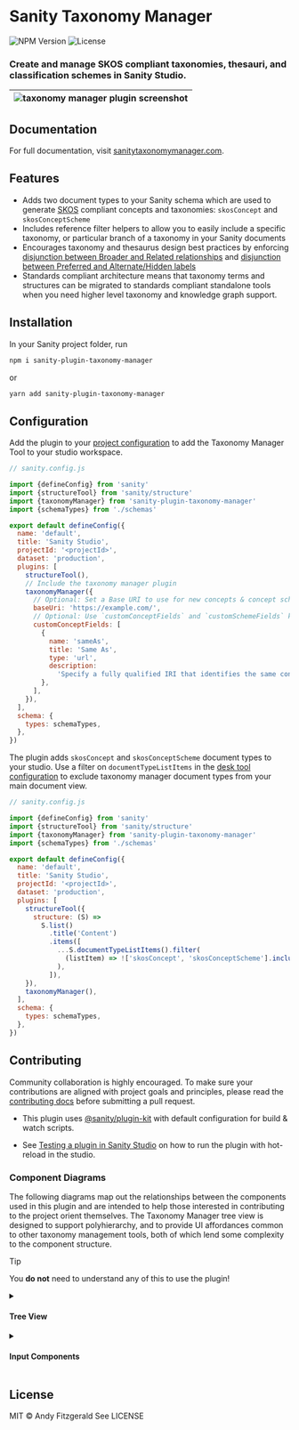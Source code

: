 # Sanity Taxonomy Manager

![NPM Version](https://img.shields.io/npm/v/sanity-plugin-taxonomy-manager?style=flat-square)
![License](https://img.shields.io/npm/l/sanity-plugin-taxonomy-manager?style=flat-square)

### Create and manage SKOS compliant taxonomies, thesauri, and classification schemes in Sanity Studio.

<!-- Taxonomies are crucial tools for organization and interoperability between and across data sets. Taxonomy Manager provides a way for content authors to create, use, and maintain standards compliant taxonomies in Sanity Studio.

The Taxonomy Manager document schema is based on the [World Wide Web Consortium](https://www.w3.org/) (W3C) [Simple Knowledge Organization Scheme](https://www.w3.org/TR/skos-reference/) (SKOS) recommendation. Concept and concept scheme editor tools include standard SKOS properties, hints for creating consistent concepts and vocabularies, and validation functions for preventing consistency errors. -->

| ![taxonomy manager plugin screenshot](docs/_images/taxonomyManager.png) |
| ----------------------------------------------------------------------- |

## Documentation

For full documentation, visit [sanitytaxonomymanager.com](https://sanitytaxonomymanager.com).

## Features

<!-- make this more concise -->

- Adds two document types to your Sanity schema which are used to generate [SKOS](https://www.w3.org/TR/skos-primer/) compliant concepts and taxonomies: `skosConcept` and `skosConceptScheme`
- Includes reference filter helpers to allow you to easily include a specific taxonomy, or particular branch of a taxonomy in your Sanity documents
- Encourages taxonomy and thesaurus design best practices by enforcing [disjunction between Broader and Related relationships](https://www.w3.org/TR/skos-reference/#L2422) and [disjunction between Preferred and Alternate/Hidden labels](https://www.w3.org/TR/skos-reference/#L1567)
- Standards compliant architecture means that taxonomy terms and structures can be migrated to standards compliant standalone tools when you need higher level taxonomy and knowledge graph support.

## Installation

In your Sanity project folder, run

```bash
npm i sanity-plugin-taxonomy-manager
```

or

```bash
yarn add sanity-plugin-taxonomy-manager
```

## Configuration

Add the plugin to your [project configuration](https://www.sanity.io/docs/configuration#51515480034b) to add the Taxonomy Manager Tool to your studio workspace.

```js
// sanity.config.js

import {defineConfig} from 'sanity'
import {structureTool} from 'sanity/structure'
import {taxonomyManager} from 'sanity-plugin-taxonomy-manager'
import {schemaTypes} from './schemas'

export default defineConfig({
  name: 'default',
  title: 'Sanity Studio',
  projectId: '<projectId>',
  dataset: 'production',
  plugins: [
    structureTool(),
    // Include the taxonomy manager plugin
    taxonomyManager({
      // Optional: Set a Base URI to use for new concepts & concept schemes
      baseUri: 'https://example.com/',
      // Optional: Use `customConceptFields` and `customSchemeFields` keys to add custom fields to Concept or Concept Scheme document types
      customConceptFields: [
        {
          name: 'sameAs',
          title: 'Same As',
          type: 'url',
          description:
            'Specify a fully qualified IRI that identifies the same concept in another vocabulary',
        },
      ],
    }),
  ],
  schema: {
    types: schemaTypes,
  },
})
```

The plugin adds `skosConcept` and `skosConceptScheme` document types to your studio. Use a filter on `documentTypeListItems` in the [desk tool configuration](https://www.sanity.io/docs/desk-tool-api) to exclude taxonomy manager document types from your main document view.

```js
// sanity.config.js

import {defineConfig} from 'sanity'
import {structureTool} from 'sanity/structure'
import {taxonomyManager} from 'sanity-plugin-taxonomy-manager'
import {schemaTypes} from './schemas'

export default defineConfig({
  name: 'default',
  title: 'Sanity Studio',
  projectId: '<projectId>',
  dataset: 'production',
  plugins: [
    structureTool({
      structure: (S) =>
        S.list()
          .title('Content')
          .items([
            ...S.documentTypeListItems().filter(
              (listItem) => !['skosConcept', 'skosConceptScheme'].includes(listItem.getId())
            ),
          ]),
    }),
    taxonomyManager(),
  ],
  schema: {
    types: schemaTypes,
  },
})
```

## Contributing

Community collaboration is highly encouraged. To make sure your contributions are aligned with project goals and principles, please read the [contributing docs](https://sanitytaxonomymanager.com/#/contributing) before submitting a pull request.

- This plugin uses [@sanity/plugin-kit](https://github.com/sanity-io/plugin-kit)
  with default configuration for build & watch scripts.

- See [Testing a plugin in Sanity Studio](https://github.com/sanity-io/plugin-kit#testing-a-plugin-in-sanity-studio)
  on how to run the plugin with hot-reload in the studio.

### Component Diagrams

The following diagrams map out the relationships between the components used in this plugin and are intended to help those interested in contributing to the project orient themselves. The Taxonomy Manager tree view is designed to support polyhierarchy, and to provide UI affordances common to other taxonomy management tools, both of which lend some complexity to the component structure.

> [!TIP]
> You **do not** need to understand any of this to use the plugin!

<Details>
<Summary><h4>Tree View</h4></Summary>

The [Tree View component](docs/_images/taxonomyManager.png) creates the user interface for interacting with a given taxonomy (SKOS Concept Scheme) visually in the Sanity Structure tool.

```mermaid
graph BT
    subgraph SchemeContext.Provider
      direction BT
      Hierarchy.tsx-->TreeView.tsx
      subgraph TreeContext.Provider
        direction BT
        TreeStructure.tsx-->Hierarchy.tsx
        TopConcepts.tsx[
          TopConcepts.tsx
          <i style="color: gray; font-size: small">uses SchemeContext</i>
          <i style="color: gray; font-size: small">uses TreeContext</i>
        ]-->TreeStructure.tsx
        Orphans.tsx[
          Orphans.tsx
          <i style="color: gray; font-size: small">uses SchemeContext</i>
          <i style="color: gray; font-size: small">uses TreeContext</i>
        ]-->TreeStructure.tsx


        %% Sequence below maintains RTL ordering:
        ConceptDetailLink.tsx-->TopConcepts.tsx
        ConceptDetailLink.tsx-->Orphans.tsx

        ChildConcepts.tsx-->TopConcepts.tsx
        ChildConcepts.tsx-->Orphans.tsx
        Children.tsx-->ChildConcepts.tsx

        ConceptDetailDialogue.tsx-->Orphans.tsx
        ConceptDetailDialogue.tsx-->TopConcepts.tsx

        ConceptDetailLink.tsx-->Children.tsx
        ConceptDetailDialogue.tsx-->Children.tsx
      end
    end
```

</Details>

<Details>
<Summary><h4>Input Components</h4></Summary>

The [ReferenceHierarchyInput and ArrayHierarchyInput components](https://sanitytaxonomymanager.com/#/?id=tree-view-input-component) afford a field-level hierarchical browse and selection experience for taxonomy terms. Both components draw on filter options supplied by the `schemeFilter` and `branchFilter` helper functions.

```mermaid
graph BT
    subgraph Input Components
      direction BT
      TreeView.tsx-->ArrayHierarchyInput.tsx[
        ArrayHierarchyInput.tsx
        <i style="color: gray; font-size: small">requires schemeFilter</i>
        <i style="color: gray; font-size: small">or branchFilter helper</i>
        ]
      TreeView.tsx-->ReferenceHierarchyInput.tsx[
        ReferenceHierarchyInput.tsx
        <i style="color: gray; font-size: small">requires schemeFilter</i>
        <i style="color: gray; font-size: small">or branchFilter helper</i>
      ]
      subgraph SchemeContext.Provider
        InputHierarchy.tsx-->TreeView.tsx
        subgraph TreeContext.Provider
          direction BT
          TreeStructure.tsx-->InputHierarchy.tsx
          TopConcepts.tsx[
            TopConcepts.tsx
            <i style="color: gray; font-size: small">uses SchemeContext</i>
            <i style="color: gray; font-size: small">uses TreeContext</i>
          ]-->TreeStructure.tsx
          Orphans.tsx[
            Orphans.tsx
            <i style="color: gray; font-size: small">uses SchemeContext</i>
            <i style="color: gray; font-size: small">uses TreeContext</i>
          ]-->TreeStructure.tsx
          ChildConcepts.tsx-->TopConcepts.tsx
          ChildConcepts.tsx-->Orphans.tsx
          Children.tsx-->ChildConcepts.tsx
        end
      end
    end
```

</Details>

## License

MIT © Andy Fitzgerald
See LICENSE
